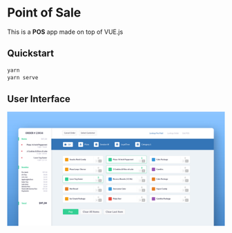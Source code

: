 # Point of Sale

This is a **POS** app made on top of VUE.js


## Quickstart

``` sh
yarn
yarn serve
```

## User Interface

<p align="center">
  <img src="resources/images/ui.jpg">
</p>